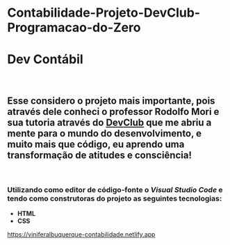 # Contabilidade-Projeto-DevClub-Programacao-do-Zero
<h1>Dev Contábil</h1>
<br>
<h2>Esse considero o projeto mais importante, pois através dele conheci o professor Rodolfo Mori e sua tutoria através do <a href="https://rodolfomori.com.br/devclub">DevClub</a> que me abriu a mente para o mundo do desenvolvimento, e muito mais que código, eu aprendo uma transformação de atitudes e consciência!</h2>
<br>
<h3>Utilizando como editor de código-fonte o <i>Visual Studio Code</i> e tendo como construtoras do projeto as seguintes tecnologias:</h3>
<ul>
<li><b>HTML</b></li>
<li><b>CSS</b></li>
</ul>

https://viniferalbuquerque-contabilidade.netlify.app

